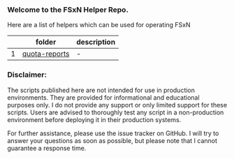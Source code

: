 ### Welcome to the FSxN Helper Repo.

Here are a list of helpers which can be used for operating FSxN

|     | folder                          | description |
| --- | ------------------------------- | ----------- |
| 1   | [quota-reports](quota-reports/) | -           |

### Disclaimer:

The scripts published here are not intended for use in production environments. They are provided for informational and educational purposes only. I do not provide any support or only limited support for these scripts. Users are advised to thoroughly test any script in a non-production environment before deploying it in their production systems.

For further assistance, please use the issue tracker on GitHub. I will try to answer your questions as soon as possible, but please note that I cannot guarantee a response time.
